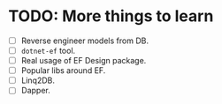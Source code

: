 ﻿# TODO: More things to learn

- [ ] Reverse engineer models from DB.
- [ ] `dotnet-ef` tool.
- [ ] Real usage of EF Design package.
- [ ] Popular libs around EF.
- [ ] Linq2DB.
- [ ] Dapper.
